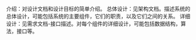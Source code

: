 介绍：对设计文档和设计目标的简单介绍。
总体设计：见架构文档。描述系统的总体设计，可能包括系统的主要组件，它们的职责，以及它们之间的关系。
详细设计：见需求文档-接口描述。对每个组件的详细设计，可能包括数据结构，算法，接口等。